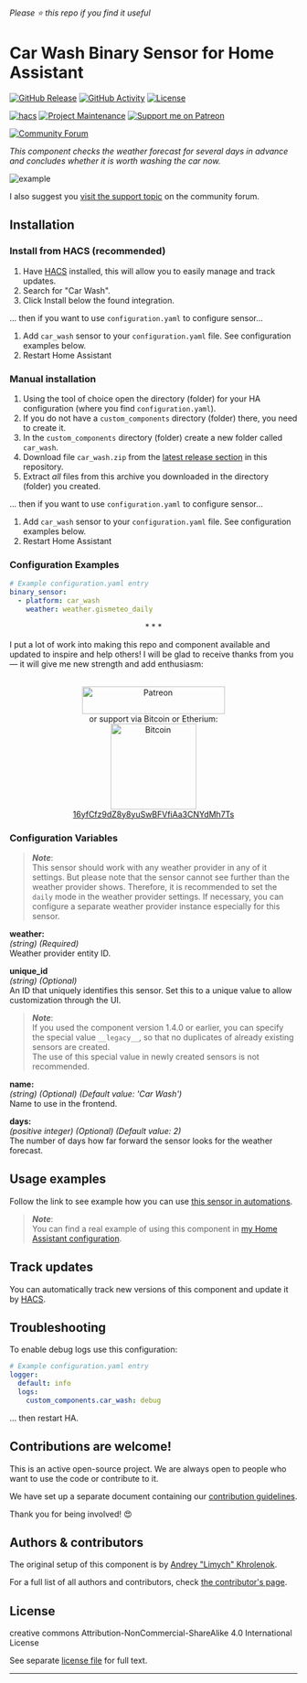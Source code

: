 *Please :star: this repo if you find it useful*

# Car Wash Binary Sensor for Home Assistant

[![GitHub Release][releases-shield]][releases]
[![GitHub Activity][commits-shield]][commits]
[![License][license-shield]][license]

[![hacs][hacs-shield]][hacs]
[![Project Maintenance][maintenance-shield]][user_profile]
[![Support me on Patreon][patreon-shield]][patreon]

[![Community Forum][forum-shield]][forum]

_This component checks the weather forecast for several days in advance and concludes whether it is worth washing the car now._

![example][exampleimg]

I also suggest you [visit the support topic][forum] on the community forum.

## Installation

### Install from HACS (recommended)

1. Have [HACS][hacs] installed, this will allow you to easily manage and track updates.
1. Search for "Car Wash".
1. Click Install below the found integration.

... then if you want to use `configuration.yaml` to configure sensor...
1. Add `car_wash` sensor to your `configuration.yaml` file. See configuration examples below.
1. Restart Home Assistant

### Manual installation

1. Using the tool of choice open the directory (folder) for your HA configuration (where you find `configuration.yaml`).
1. If you do not have a `custom_components` directory (folder) there, you need to create it.
1. In the `custom_components` directory (folder) create a new folder called `car_wash`.
1. Download file `car_wash.zip` from the [latest release section][releases-latest] in this repository.
1. Extract _all_ files from this archive you downloaded in the directory (folder) you created.

... then if you want to use `configuration.yaml` to configure sensor...
1. Add `car_wash` sensor to your `configuration.yaml` file. See configuration examples below.
1. Restart Home Assistant

### Configuration Examples

```yaml
# Example configuration.yaml entry
binary_sensor:
  - platform: car_wash
    weather: weather.gismeteo_daily
```

<p align="center">* * *</p>
I put a lot of work into making this repo and component available and updated to inspire and help others! I will be glad to receive thanks from you — it will give me new strength and add enthusiasm:
<p align="center"><br>
<a href="https://www.patreon.com/join/limych?" target="_blank"><img src="http://khrolenok.ru/support_patreon.png" alt="Patreon" width="250" height="48"></a>
<br>or&nbsp;support via Bitcoin or Etherium:<br>
<a href="https://sochain.com/a/mjz640g" target="_blank"><img src="http://khrolenok.ru/support_bitcoin.png" alt="Bitcoin" width="150"><br>
16yfCfz9dZ8y8yuSwBFVfiAa3CNYdMh7Ts</a>
</p>

### Configuration Variables

> **_Note_**:\
> This sensor should work with any weather provider in any of it settings. But please note that the sensor cannot see further than the weather provider shows. Therefore, it is recommended to set the `daily` mode in the weather provider settings. If necessary, you can configure a separate weather provider instance especially for this sensor.

**weather:**\
  _(string) (Required)_\
  Weather provider entity ID.

**unique_id**\
  _(string) (Optional)_\
  An ID that uniquely identifies this sensor. Set this to a unique value to allow customization through the UI.

> **_Note_**:\
> If you used the component version 1.4.0 or earlier, you can specify the special value `__legacy__`, so that no duplicates of already existing sensors are created.\
> The use of this special value in newly created sensors is not recommended.

**name:**\
  _(string) (Optional) (Default value: 'Car Wash')_\
  Name to use in the frontend.

**days:**\
  _(positive integer) (Optional) (Default value: 2)_\
  The number of days how far forward the sensor looks for the weather forecast.

## Usage examples

Follow the link to see example how you can use [this sensor in automations](https://community.home-assistant.io/t/car-wash-binary-sensor/110046/20).

> **_Note_**:\
> You can find a real example of using this component in [my Home Assistant configuration](https://github.com/Limych/HomeAssistantConfiguration).

## Track updates

You can automatically track new versions of this component and update it by [HACS][hacs].

## Troubleshooting

To enable debug logs use this configuration:
```yaml
# Example configuration.yaml entry
logger:
  default: info
  logs:
    custom_components.car_wash: debug
```
... then restart HA.

## Contributions are welcome!

This is an active open-source project. We are always open to people who want to use the code or contribute to it.

We have set up a separate document containing our [contribution guidelines](CONTRIBUTING.md).

Thank you for being involved! :heart_eyes:

## Authors & contributors

The original setup of this component is by [Andrey "Limych" Khrolenok](https://github.com/Limych).

For a full list of all authors and contributors, check [the contributor's page][contributors].

## License

creative commons Attribution-NonCommercial-ShareAlike 4.0 International License

See separate [license file](LICENSE.md) for full text.

***

[component]: https://github.com/Limych/ha-car_wash
[commits-shield]: https://img.shields.io/github/commit-activity/y/Limych/ha-car_wash.svg?style=popout
[commits]: https://github.com/Limych/ha-car_wash/commits/dev
[hacs-shield]: https://img.shields.io/badge/HACS-Default-orange.svg?style=popout
[hacs]: https://hacs.xyz
[exampleimg]: https://github.com/Limych/ha-car_wash/raw/dev/example.jpg
[forum-shield]: https://img.shields.io/badge/community-forum-brightgreen.svg?style=popout
[forum]: https://community.home-assistant.io/t/car-wash-binary-sensor/110046
[license]: https://github.com/Limych/ha-car_wash/blob/main/LICENSE.md
[license-shield]: https://img.shields.io/badge/license-Creative_Commons_BY--NC--SA_License-lightgray.svg?style=popout
[maintenance-shield]: https://img.shields.io/badge/maintainer-Andrey%20Khrolenok%20%40Limych-blue.svg?style=popout
[releases-shield]: https://img.shields.io/github/release/Limych/ha-car_wash.svg?style=popout
[releases]: https://github.com/Limych/ha-car_wash/releases
[releases-latest]: https://github.com/Limych/ha-car_wash/releases/latest
[user_profile]: https://github.com/Limych
[report_bug]: https://github.com/Limych/ha-car_wash/issues/new?template=bug_report.md
[suggest_idea]: https://github.com/Limych/ha-car_wash/issues/new?template=feature_request.md
[contributors]: https://github.com/Limych/ha-car_wash/graphs/contributors
[patreon-shield]: https://img.shields.io/endpoint.svg?url=https%3A%2F%2Fshieldsio-patreon.vercel.app%2Fapi%3Fusername%3DLimych%26type%3Dpatrons&style=popout
[patreon]: https://www.patreon.com/join/limych
